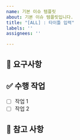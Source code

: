 ```yaml
---
name: 기본 이슈 템플릿
about: 기본 이슈 템플릿입니다.
title: "[ALL] : 타이틀 입력"
labels: ''
assignees: ''

---
```


<!--
    제목 형식
    [ALL] : 팀 전체와 관련
    [FE] : 프론트엔드 관련
    [BE] : 백엔드 관련
-->

## 🔔 요구사항


## ✅ 수행 작업
- [ ] 작업 1
- [ ] 작업 2 

## 🚧 참고 사항
<!-- 주의 및 참고 해야 할 사항이 있을 시 적어주세요. -->

<!-- 
    아래 질문들에 모두 통과 하였다면 주석들은 전부 제거해 주세요.
    1. 해당 이슈에 알맞게 제목 형식을 수정했나요?
    2. Assignees를 설정했나요?
    3. labels를 선택했나요?
    4. 위 작업들을 모두 완료 했다면 주석을 전부 제거하세요. (위의 제목형식 주석 포함)
-->
